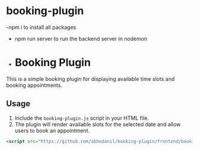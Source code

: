 # booking-plugin
-npm i to install all packages
- npm run server to run the backend server in nodemon

- # Booking Plugin

This is a simple booking plugin for displaying available time slots and booking appointments.

## Usage

1. Include the `booking-plugin.js` script in your HTML file.
3. The plugin will render available slots for the selected date and allow users to book an appointment.

```html
<script src="https://github.com/abhedanil/booking-plugin/frontend/booking-plugin.js)"></script>
